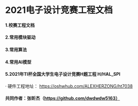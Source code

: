 # 2021电子设计竞赛工程文档
#### 1.校赛工程文档
#### 2.常用模块驱动
#### 3.常用算法
#### 4.常用AI模型
#### 5.2021年TI杯全国大学生电子设计竞赛H题工程 H/HAL_SPI
· 硬件工程地址： https://oshwhub.com/ALEXHERZONG/ht7038
#### 共同作者：张昕杰（https://github.com/dwdwdw5163）
